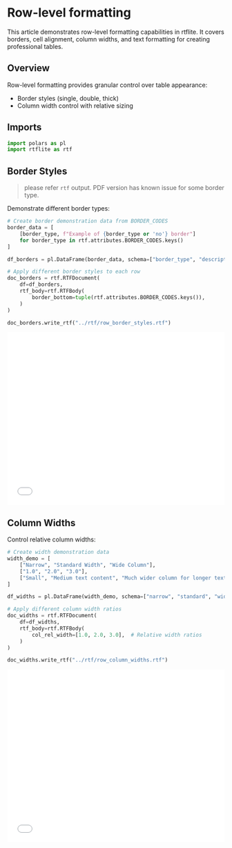 # Row-level formatting


<!-- `.md` and `.py` files are generated from the `.qmd` file. Please edit that file. -->

This article demonstrates row-level formatting capabilities in rtflite.
It covers borders, cell alignment, column widths, and text formatting
for creating professional tables.

## Overview

Row-level formatting provides granular control over table appearance:

- Border styles (single, double, thick)
- Column width control with relative sizing

## Imports

``` python
import polars as pl
import rtflite as rtf
```

## Border Styles

> please refer `rtf` output. PDF version has known issue for some border
> type.

Demonstrate different border types:

``` python
# Create border demonstration data from BORDER_CODES
border_data = [
    [border_type, f"Example of {border_type or 'no'} border"] 
    for border_type in rtf.attributes.BORDER_CODES.keys()
]

df_borders = pl.DataFrame(border_data, schema=["border_type", "description"])

# Apply different border styles to each row
doc_borders = rtf.RTFDocument(
    df=df_borders,
    rtf_body=rtf.RTFBody(
        border_bottom=tuple(rtf.attributes.BORDER_CODES.keys()),
    )
)

doc_borders.write_rtf("../rtf/row_border_styles.rtf")
```

<embed src="../pdf/row_border_styles.pdf" style="width:100%; height:400px" type="application/pdf">

## Column Widths

Control relative column widths:

``` python
# Create width demonstration data
width_demo = [
    ["Narrow", "Standard Width", "Wide Column"],
    ["1.0", "2.0", "3.0"],
    ["Small", "Medium text content", "Much wider column for longer text"]
]

df_widths = pl.DataFrame(width_demo, schema=["narrow", "standard", "wide"])

# Apply different column width ratios
doc_widths = rtf.RTFDocument(
    df=df_widths,
    rtf_body=rtf.RTFBody(
        col_rel_width=[1.0, 2.0, 3.0],  # Relative width ratios
    )
)

doc_widths.write_rtf("../rtf/row_column_widths.rtf")
```

<embed src="../pdf/row_column_widths.pdf" style="width:100%; height:400px" type="application/pdf">
